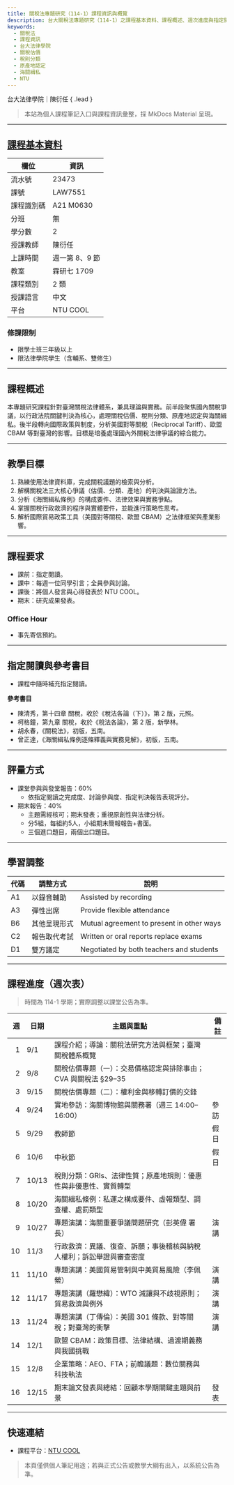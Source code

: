 ```yaml
---
title: 關稅法專題研究（114-1）課程資訊與概覽
description: 台大關稅法專題研究（114-1）之課程基本資料、課程概述、週次進度與指定閱讀，作為個人課程筆記入口與資訊彙整。
keywords:
  - 關稅法
  - 課程資訊
  - 台大法律學院
  - 關稅估價
  - 稅則分類
  - 原產地認定
  - 海關緝私
  - NTU
---
```


台大法律學院｜陳衍任 { .lead }

> 本站為個人課程筆記入口與課程資訊彙整，採 MkDocs Material 呈現。

---

## [課程基本資料](https://nol.ntu.edu.tw/nol/coursesearch/print_table.php?course_id=A21%20M0630&class=&dpt_code=A410&ser_no=23473&semester=114-1)

| 欄位 | 資訊 |
|---|---|
| 流水號 | 23473 |
| 課號 | LAW7551 |
| 課程識別碼 | A21 M0630 |
| 分班 | 無 |
| 學分數 | 2 |
| 授課教師 | 陳衍任 |
| 上課時間 | 週一第 8、9 節 |
| 教室 | 霖研七 1709 |
| 課程類別 | 2 類 |
| 授課語言 | 中文 |
| 平台 | NTU COOL |



### 修課限制

- 限學士班三年級以上
- 限法律學院學生（含輔系、雙修生）

---

## 課程概述

本專題研究課程針對臺灣關稅法律體系，兼具理論與實務。前半段聚焦國內關稅爭議，以行政法院關鍵判決為核心，處理關稅估價、稅則分類、原產地認定與海關緝私。後半段轉向國際政策與制度，分析美國對等關稅（Reciprocal Tariff）、歐盟 CBAM 等對臺灣的影響。目標是培養處理國內外關稅法律爭議的綜合能力。

---

## 教學目標

1. 熟練使用法律資料庫，完成關稅議題的檢索與分析。  
2. 解構關稅法三大核心爭議（估價、分類、產地）的判決與論證方法。  
3. 分析《海關緝私條例》的構成要件、法律效果與實務爭點。  
4. 掌握關稅行政救濟的程序與實體要件，並能進行策略性思考。  
5. 解析國際貿易政策工具（美國對等關稅、歐盟 CBAM）之法律框架與產業影響。

---

## 課程要求

- 課前：指定閱讀。  
- 課中：每週一位同學引言；全員參與討論。  
- 課後：將個人發言與心得發表於 NTU COOL。  
- 期末：研究成果發表。

### Office Hour

- 事先寄信預約。

---

## 指定閱讀與參考書目

- 課程中隨時補充指定閱讀。  

**參考書目**

- 陳清秀，第十四章 關稅，收於《稅法各論（下）》，第 2 版，元照。  
- 柯格鐘，第九章 關稅，收於《稅法各論》，第 2 版，新學林。  
- 胡永春，《關稅法》，初版，五南。  
- 曾正達，《海關緝私條例逐條釋義與實務見解》，初版，五南。

---

## 評量方式

- 課堂參與與發堂報告：60%  
  - 依指定閱讀之完成度、討論參與度、指定判決報告表現評分。  
- 期末報告：40%  
  - 主題需經核可；期末發表；重視原創性與法律分析。
  - 分5組，每組約5人，小組期末簡報報告+書面。
  - 三個進口題目，兩個出口題目。

---

## 學習調整

| 代碼 | 調整方式 | 說明 |
|---|---|---|
| A1 | 以錄音輔助 | Assisted by recording |
| A3 | 彈性出席 | Provide flexible attendance |
| B6 | 其他呈現形式 | Mutual agreement to present in other ways |
| C2 | 報告取代考試 | Written or oral reports replace exams |
| D1 | 雙方議定 | Negotiated by both teachers and students |

---

## 課程進度（週次表）

> 時間為 114-1 學期；實際調整以課堂公告為準。

| 週 | 日期 | 主題與重點 | 備註 |
|---:|---|---|---|
| 1 | 9/1 | 課程介紹；導論：關稅法研究方法與框架；臺灣關稅體系概覽 |  |
| 2 | 9/8 | 關稅估價專題（一）：交易價格認定與排除事由；CVA 與關稅法 §29–35 |  |
| 3 | 9/15 | 關稅估價專題（二）：權利金與移轉訂價的交鋒 |  |
| 4 | 9/24 | 實地參訪：海關博物館與關務署（週三 14:00–16:00） | 參訪 |
| 5 | 9/29 | 教師節 | 假日 |
| 6 | 10/6 | 中秋節 | 假日 |
| 7 | 10/13 | 稅則分類：GRIs、法律性質；原產地規則：優惠性與非優惠性、實質轉型 |  |
| 8 | 10/20 | 海關緝私條例：私運之構成要件、虛報類型、調查權、處罰類型 |  |
| 9 | 10/27 | 專題演講：海關重要爭議問題研究（彭英偉 署長） | 演講 |
|10 | 11/3 | 行政救濟：異議、復查、訴願；事後稽核與納稅人權利；訴訟舉證與審查密度 |  |
|11 | 11/10 | 專題演講：美國貿易管制與中美貿易風險（李佩縈） | 演講 |
|12 | 11/17 | 專題演講（羅懋緯）：WTO 減讓與不歧視原則；貿易救濟與例外 | 演講 |
|13 | 11/24 | 專題演講（丁傳倫）：美國 301 條款、對等關稅；對臺灣的衝擊 | 演講 |
|14 | 12/1 | 歐盟 CBAM：政策目標、法律結構、過渡期義務與我國挑戰 |  |
|15 | 12/8 | 企業策略：AEO、FTA；前瞻議題：數位關務與科技執法 |  |
|16 | 12/15 | 期末論文發表與總結：回顧本學期關鍵主題與前景 | 發表 |

---

## 快速連結

- 課程平台：[NTU COOL](https://cool.ntu.edu.tw/)  
<!-- - 課程筆記入口：`My_Notes/`  

- Notebooks：`My_Notes/notebooks/` -->

> 本頁僅供個人筆記用途；若與正式公告或教學大綱有出入，以系統公告為準。
